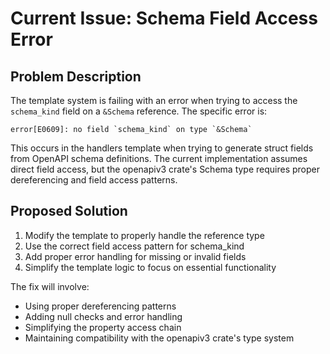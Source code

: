# Current Issue: Schema Field Access Error

## Problem Description
The template system is failing with an error when trying to access the `schema_kind` field on a `&Schema` reference. The specific error is:

```
error[E0609]: no field `schema_kind` on type `&Schema`
```

This occurs in the handlers template when trying to generate struct fields from OpenAPI schema definitions. The current implementation assumes direct field access, but the openapiv3 crate's Schema type requires proper dereferencing and field access patterns.

## Proposed Solution
1. Modify the template to properly handle the reference type
2. Use the correct field access pattern for schema_kind
3. Add proper error handling for missing or invalid fields
4. Simplify the template logic to focus on essential functionality

The fix will involve:
- Using proper dereferencing patterns
- Adding null checks and error handling
- Simplifying the property access chain
- Maintaining compatibility with the openapiv3 crate's type system

